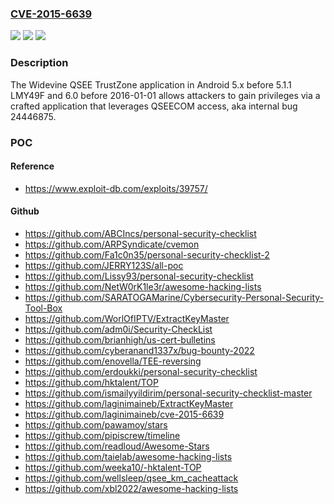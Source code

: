 ### [CVE-2015-6639](https://cve.mitre.org/cgi-bin/cvename.cgi?name=CVE-2015-6639)
![](https://img.shields.io/static/v1?label=Product&message=n%2Fa&color=blue)
![](https://img.shields.io/static/v1?label=Version&message=n%2Fa&color=blue)
![](https://img.shields.io/static/v1?label=Vulnerability&message=n%2Fa&color=brighgreen)

### Description

The Widevine QSEE TrustZone application in Android 5.x before 5.1.1 LMY49F and 6.0 before 2016-01-01 allows attackers to gain privileges via a crafted application that leverages QSEECOM access, aka internal bug 24446875.

### POC

#### Reference
- https://www.exploit-db.com/exploits/39757/

#### Github
- https://github.com/ABCIncs/personal-security-checklist
- https://github.com/ARPSyndicate/cvemon
- https://github.com/Fa1c0n35/personal-security-checklist-2
- https://github.com/JERRY123S/all-poc
- https://github.com/Lissy93/personal-security-checklist
- https://github.com/NetW0rK1le3r/awesome-hacking-lists
- https://github.com/SARATOGAMarine/Cybersecurity-Personal-Security-Tool-Box
- https://github.com/WorlOfIPTV/ExtractKeyMaster
- https://github.com/adm0i/Security-CheckList
- https://github.com/brianhigh/us-cert-bulletins
- https://github.com/cyberanand1337x/bug-bounty-2022
- https://github.com/enovella/TEE-reversing
- https://github.com/erdoukki/personal-security-checklist
- https://github.com/hktalent/TOP
- https://github.com/ismailyyildirim/personal-security-checklist-master
- https://github.com/laginimaineb/ExtractKeyMaster
- https://github.com/laginimaineb/cve-2015-6639
- https://github.com/pawamoy/stars
- https://github.com/pipiscrew/timeline
- https://github.com/readloud/Awesome-Stars
- https://github.com/taielab/awesome-hacking-lists
- https://github.com/weeka10/-hktalent-TOP
- https://github.com/wellsleep/qsee_km_cacheattack
- https://github.com/xbl2022/awesome-hacking-lists

